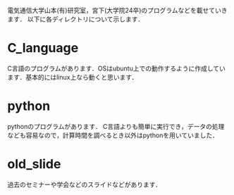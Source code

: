 電気通信大学山本(有)研究室，宮下(大学院24卒)のプログラムなどを載せていきます．
以下に各ディレクトリについて示します．
# C_language
C言語のプログラムがあります．OSはubuntu上での動作するように作成しています．基本的にはlinux上なら動くと思います．
# python
pythonのプログラムがあります． C言語よりも簡単に実行でき，データの処理なども容易なので，計算時間を調べるとき以外はpythonを用いていました．
# old_slide
過去のセミナーや学会などのスライドなどがあります．
